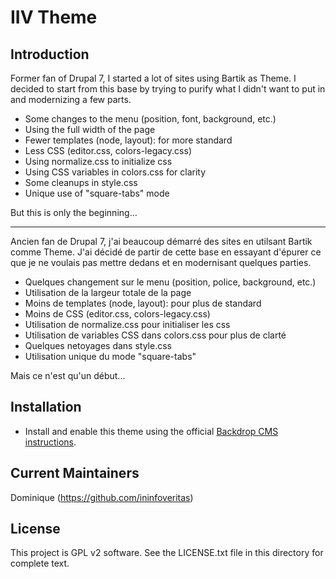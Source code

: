 # IIV Theme

## Introduction

Former fan of Drupal 7, I started a lot of sites using Bartik as Theme.
I decided to start from this base by trying to purify what I didn't want to put in and modernizing a few parts.

- Some changes to the menu (position, font, background, etc.)
- Using the full width of the page
- Fewer templates (node, layout): for more standard
- Less CSS (editor.css, colors-legacy.css)
- Using normalize.css to initialize css
- Using CSS variables in colors.css for clarity
- Some cleanups in style.css
- Unique use of "square-tabs" mode

But this is only the beginning...

-------

Ancien fan de Drupal 7, j'ai beaucoup démarré des sites en utilsant Bartik comme Theme.
J'ai décidé de partir de cette base en essayant d'épurer ce que je ne voulais pas mettre dedans et en modernisant quelques parties.

- Quelques changement sur le menu (position, police, background, etc.)
- Utilisation de la largeur totale de la page
- Moins de templates (node, layout): pour plus de standard
- Moins de CSS (editor.css, colors-legacy.css)
- Utilisation de normalize.css pour initialiser les css
- Utilisation de variables CSS dans colors.css pour plus de clarté
- Quelques netoyages dans style.css
- Utilisation unique du mode "square-tabs"

Mais ce n'est qu'un début...

## Installation

 - Install and enable this theme using the official [Backdrop CMS instructions](https://backdropcms.org/guide/themes).

## Current Maintainers
Dominique (https://github.com/ininfoveritas)

## License

This project is GPL v2 software.
See the LICENSE.txt file in this directory for complete text.

